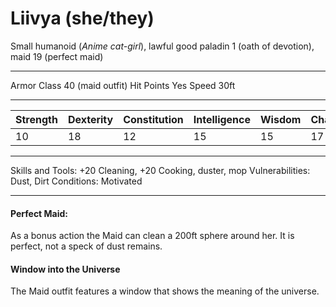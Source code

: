 # Liivya (she/they)
Small humanoid (_Anime cat-girl_), lawful good
paladin 1 (oath of devotion), maid 19 (perfect maid)

-------------------------------------------------------------------------------

Armor Class 40 (maid outfit)
Hit Points Yes 
Speed 30ft

-------------------------------------------------------------------------------

| Strength | Dexterity | Constitution | Intelligence | Wisdom | Charisma |
| -------- | --------- | ------------ | ------------ | ------ | -------- |
|   10     | 18        | 12           | 15           | 15     | 17       |

-------------------------------------------------------------------------------
Skills and Tools: +20 Cleaning, +20 Cooking, duster, mop
Vulnerabilities: Dust, Dirt
Conditions: Motivated

-------------------------------------------------------------------------------

#### Perfect Maid: 
As a bonus action the Maid can clean a 200ft sphere around her. It is perfect, not a speck of dust remains. 

#### Window into the Universe
The Maid outfit features a window that shows the meaning of the universe.